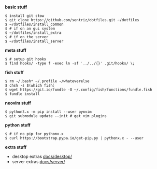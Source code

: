 **basic stuff**
```shell
$ install git stow
$ git clone https://github.com/sentriz/dotfiles.git ~/dotfiles
$ ~/dotfiles/install_common
$ # if on an gui system
$ ~/dotfiles/install_extra
$ # if on the server
$ ~/dotfiles/install_server
```

**meta stuff**
```shell
$ # setup git hooks
$ find hooks/ -type f -exec ln -sf '../../{}' .git/hooks/ \;
```

**fish stuff**
```shell
$ rm ~/.bash* ~/.profile ~/whateverelse
$ chsh -s $(which fish)
$ wget https://git.io/fundle -O ~/.config/fish/functions/fundle.fish
$ fundle install
```

**neovim stuff**
```shell
$ python3.x -m pip install --user pynvim
$ git submodule update --init # get vim plugins
```

**python stuff**
```shell
$ # if no pip for pythonx.x
$ curl https://bootstrap.pypa.io/get-pip.py | pythonx.x - --user
```

**extra stuff**
  - desktop extras [docs/desktop/](https://github.com/sentriz/dotfiles/tree/master/docs/desktop)  
  - server extras [docs/server/](https://github.com/sentriz/dotfiles/tree/master/docs/server)  
